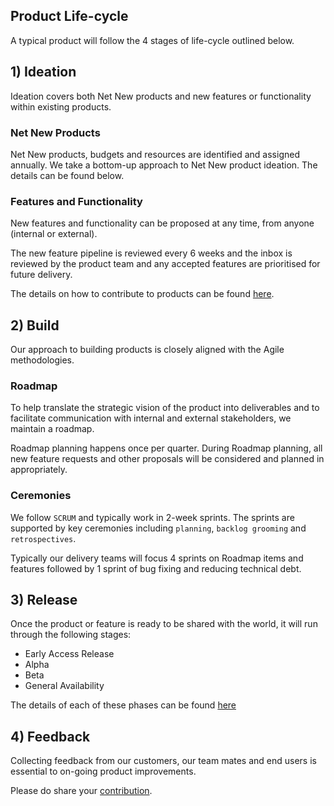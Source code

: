 ## Product Life-cycle
A typical product will follow the 4 stages of life-cycle outlined below.

## 1) Ideation
Ideation covers both Net New products and new features or functionality within
existing products.

### Net New Products
Net New products, budgets and resources are identified and assigned annually.
We take a bottom-up approach to Net New product ideation. The details can be
found below.

### Features and Functionality
New features and functionality can be proposed at any time, from anyone
(internal or external).

The new feature pipeline is reviewed every 6 weeks and the inbox is reviewed by
the product team and any accepted features are prioritised for future delivery.

The details on how to contribute to products can be found
[here](../README#contributing).

## 2) Build
Our approach to building products is closely aligned with the Agile
methodologies.

### Roadmap
To help translate the strategic vision of the product into deliverables and to
facilitate communication with internal and external stakeholders, we maintain a
roadmap.

Roadmap planning happens once per quarter. During Roadmap planning, all new
feature requests and other proposals will be considered and planned in
appropriately.

### Ceremonies
We follow `SCRUM` and typically work in 2-week sprints. The sprints are
supported by key ceremonies including `planning`, `backlog grooming` and
`retrospectives`.

Typically our delivery teams will focus 4 sprints on Roadmap items and features
followed by 1 sprint of bug fixing and reducing technical debt.

## 3) Release
Once the product or feature is ready to be shared with the world, it will run
through the following stages:

* Early Access Release
* Alpha
* Beta
* General Availability

The details of each of these phases can be found [here](/release-phases)

## 4) Feedback
Collecting feedback from our customers, our team mates and end users is
essential to on-going product improvements.

Please do share your [contribution](../product).

